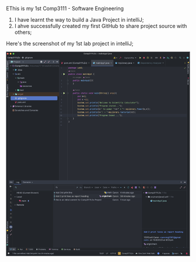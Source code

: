 EThis is my 1st Comp3111 - Software Engineering
1. I have learnt the way to build a Java Project in intelliJ;
2. I ahve successfully created my first GitHub to share project source with others;

Here's the screenshot of my 1st lab project in intelliJ;

![img_1.png](../../../img_1.png)
